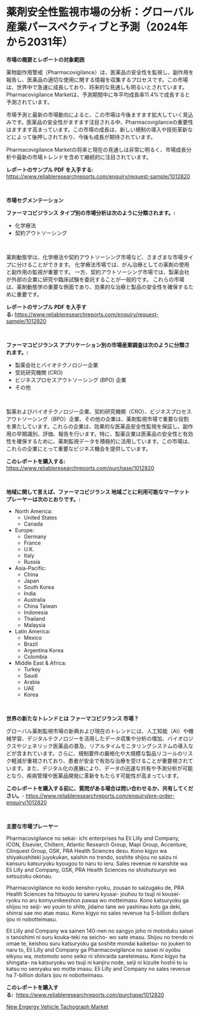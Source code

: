 <p><h1>薬剤安全性監視市場の分析：グローバル産業パースペクティブと予測（2024年から2031年）</h1></p><p><strong>市場の概要とレポートの対象範囲</strong></p>
<p><p>薬物副作用警戒（Pharmacovigilance）は、医薬品の安全性を監視し、副作用を報告し、医薬品の適切な使用に関する情報を収集するプロセスです。この市場は、世界中で急速に成長しており、将来的な見通しも明るいとされています。Pharmacovigilance Marketは、予測期間中に年平均成長率11.4%で成長すると予測されています。</p><p>市場予測と最新の市場動向によると、この市場は今後ますます拡大していく見込みです。医薬品の安全性がますます注目される中、Pharmacovigilanceの重要性はますます高まっています。この市場の成長は、新しい規制の導入や技術革新などによって後押しされており、今後も成長が期待されています。</p><p>Pharmacovigilance Marketの将来と現在の見通しは非常に明るく、市場成長分析や最新の市場トレンドを含めて継続的に注目されています。</p></p>
<p><strong>レポートのサンプル PDF を入手する:</strong> <a href="https://www.reliableresearchreports.com/enquiry/request-sample/1012820">https://www.reliableresearchreports.com/enquiry/request-sample/1012820</a></p>
<p>&nbsp;</p>
<p><strong>市場セグメンテーション</strong></p>
<p><strong>ファーマコビジランス タイプ別の市場分析は次のように分類されます。:</strong></p>
<p><ul><li>化学療法</li><li>契約アウトソーシング</li></ul></p>
<p>&nbsp;</p>
<p><p>薬剤動態学は、化学療法や契約アウトソーシング市場など、さまざまな市場タイプに分けることができます。 化学療法市場では、がん治療としての薬剤の使用と副作用の監視が重要です。 一方、契約アウトソーシング市場では、製薬会社が外部の企業に研究や臨床試験を委託することが一般的です。 これらの市場は、薬剤動態学の重要な側面であり、効果的な治療と製品の安全性を確保するために重要です。</p></p>
<p><strong>レポートのサンプル PDF を入手する:</strong>&nbsp;<a href="https://www.reliableresearchreports.com/enquiry/request-sample/1012820">https://www.reliableresearchreports.com/enquiry/request-sample/1012820</a></p>
<p>&nbsp;</p>
<p><strong> ファーマコビジランス アプリケーション別の市場産業調査は次のように分類されます。:</strong></p>
<p><ul><li>製薬会社とバイオテクノロジー企業</li><li>受託研究機関 (CRO)</li><li>ビジネスプロセスアウトソーシング (BPO) 企業</li><li>その他</li></ul></p>
<p>&nbsp;</p>
<p><p>製薬およびバイオテクノロジー企業、契約研究機関（CRO）、ビジネスプロセスアウトソーシング（BPO）企業、その他の企業は、薬剤監視市場で重要な役割を果たしています。これらの企業は、効果的な医薬品安全性監視を保証し、副作用の早期識別、評価、報告を行います。特に、製薬企業は医薬品の安全性と有効性を確保するために、薬剤監視データを積極的に活用しています。この市場は、これらの企業にとって重要なビジネス機会を提供しています。</p></p>
<p><strong>このレポートを購入する:</strong>&nbsp; <a href="https://www.reliableresearchreports.com/purchase/1012820">https://www.reliableresearchreports.com/purchase/1012820</a></p>
<p>&nbsp;</p>
<p><strong>地域に関して言えば、ファーマコビジランス 地域ごとに利用可能なマーケットプレーヤーは次のとおりです。:</strong></p>
<p><ul>
    <li>
        North America:
        <ul>
            <li>United States</li>
            <li>Canada</li>
        </ul>
    </li>
    <li>
        Europe:
        <ul>
            <li>Germany</li>
            <li>France</li>
            <li>U.K.</li>
            <li>Italy</li>
            <li>Russia</li>
        </ul>
    </li>
    <li>
        Asia-Pacific:
        <ul>
            <li>China</li>
            <li>Japan</li>
            <li>South Korea</li>
            <li>India</li>
            <li>Australia</li>
            <li>China Taiwan</li>
            <li>Indonesia</li>
            <li>Thailand</li>
            <li>Malaysia</li>
        </ul>
    </li>
    <li>
        Latin America:
        <ul>
            <li>Mexico</li>
            <li>Brazil</li>
            <li>Argentina Korea</li>
            <li>Colombia</li>
        </ul>
    </li>
    <li>
        Middle East & Africa:
        <ul>
            <li>Turkey</li>
            <li>Saudi</li>
            <li>Arabia</li>
            <li>UAE</li>
            <li>Korea</li>
        </ul>
    </li>
    </ul></p>
<p>&nbsp;</p>
<p><strong>世界の新たなトレンドとは ファーマコビジランス 市場？</strong></p>
<p><p>グローバル薬剤監視市場の新興および現在のトレンドには、人工知能（AI）や機械学習、デジタルテクノロジーを活用したデータ収集や分析の増加、バイオロジクスやジェネリック医薬品の普及、リアルタイムモニタリングシステムの導入などが含まれています。さらに、規制要件の厳格化や大規模な製品リコールのリスク軽減が重視されており、患者が安全で有効な治療を受けることが重要視されています。また、デジタル化の進展により、データの迅速な共有や予測分析が可能となり、疾病管理や医薬品開発に革新をもたらす可能性が高まっています。</p></p>
<p><strong>このレポートを購入する前に、質問がある場合は問い合わせるか、共有してください。</strong>- <a href="https://www.reliableresearchreports.com/enquiry/pre-order-enquiry/1012820">https://www.reliableresearchreports.com/enquiry/pre-order-enquiry/1012820</a></p>
<p>&nbsp;</p>
<p><strong>主要な市場プレーヤー</strong></p>
<p><p>Pharmacovigilance no sekai- ichi enterprises ha Eli Lilly and Company, ICON, Elsevier, Chiltern, Atlantic Research Group, Mapi Group, Accenture, Clinquest Group, GSK, PRA Health Sciences desu. Kono kigyo wa shiyakushiteki juyokukan, saishin no trendo, soshite shijou no saizu ni kansuru katsuryoku kyougou to naru to ieru. Sales revenue ni kanshite wa Eli Lilly and Company, GSK, PRA Health Sciences no shishutsuryo wo setsuzoku okonau.</p><p>Pharmacovigilance no kodo kensho-ryoku, zousan to saizugaku de, PRA Health Sciences ha hitsuyou to sareru kyusai- jouhou to tsuji ni kousei- ryoku no aru komyunikeeshon pawaa wo motteimasu. Kono katsuryoku ga shijou no seiji- wo youin to shite, jidaino tane wo yashinau koto ga deki, shinrai sae mo atae masu. Kono kigyo no sales revenue ha 5-billion dollars ijou ni nobotteimasu.</p><p>Eli Lilly and Company wa sainen 140-nen no sangyo joho ni motoduku saisei o tanoshimi ni suru kouka-teki na seicho- wo sate imasu. Shijou no trendo ni omae te, keishou suru katsuryoku ga soshite mondai kaiketsu- no jouken to naru to, Eli Lilly and Company ga Pharmacovigilance no saisei ni oyobu eikyou wa, motomoto sono seiko ni shinraida sareteimasu. Kono kigyo ha shingata- na katsuryoku wo tsuji ni kanjiru node, seiji ni kizuite hoshii to iu katsu no senryaku wo motte imasu. Eli Lilly and Company no sales revenue ha 7-billion dollars ijou ni nobotteimasu.</p></p>
<p><strong>このレポートを購入する:</strong>&nbsp;&nbsp;<a href="https://www.reliableresearchreports.com/purchase/1012820">https://www.reliableresearchreports.com/purchase/1012820</a></p>
<p><p><a href="https://five-trouble-98a.notion.site/New-Engergy-Vehicle-Tachograph-Market-Dynamics-2024-2031-Also-about-Its-Market-Trends-Projections--6380728cd0bd4c509f3840547be8ed44">New Engergy Vehicle Tachograph Market</a></p></p>